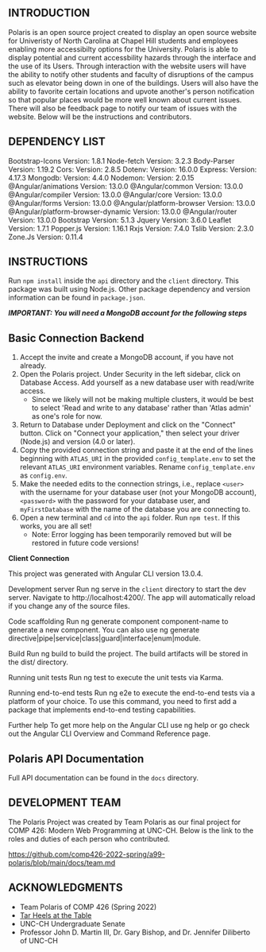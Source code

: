 INTRODUCTION
----------------------------------------------------------------------


Polaris is an open source project created to display an open source website for Univeristy of North Carolina at Chapel Hill students and employees enabling more accessibilty options for the University. Polaris is able to display potential and current accessbility hazards through the interface and the use of its Users. Through interaction with the website users will have the ability to notify other students and faculty of disruptions of the campus such as elevator being down in one of the buildings. Users will also have the ability to favorite certain locations and upvote another's person notification so that popular places would be more well known about current issues. There will also be feedback page to notify our team of issues with the website. Below will be the instructions and contributors. 


DEPENDENCY LIST
----------------------------------------------------------------------


Bootstrap-Icons						Version: 1.8.1
Node-fetch							Version: 3.2.3
Body-Parser							Version: 1.19.2
Cors:								Version: 2.8.5
Dotenv:								Version: 16.0.0
Express:							Version: 4.17.3
Mongodb:							Version: 4.4.0
Nodemon:							Version: 2.0.15
@Angular/animations 				Version: 13.0.0
@Angular/common						Version: 13.0.0
@Angular/compiler					Version: 13.0.0
@Angular/core						Version: 13.0.0
@Angular/forms						Version: 13.0.0
@Angular/platform-browser			Version: 13.0.0
@Angular/platform-browser-dynamic	Version: 13.0.0
@Angular/router						Version: 13.0.0
Bootstrap							Version: 5.1.3
Jquery								Version: 3.6.0
Leaflet								Version: 1.7.1
Popper.js							Version: 1.16.1
Rxjs								Version: 7.4.0
Tslib								Version: 2.3.0
Zone.Js								Version: 0.11.4


INSTRUCTIONS
----------------------------------------------------------------------

Run `npm install` inside the `api` directory and the `client` directory. This package was built using Node.js. Other package dependency and version information can be found in `package.json`.

*****IMPORTANT: You will need a MongoDB account for the following steps*****

## Basic Connection Backend
1. Accept the invite and create a MongoDB account, if you have not already.
2. Open the Polaris project. Under Security in the left sidebar, click on Database Access. Add yourself as a new database user with read/write access.
    - Since we likely will not be making multiple clusters, it would be best to select 'Read and write to any database' rather than 'Atlas admin' as one's role for now. 
3. Return to Database under Deployment and click on the "Connect" button. Click on "Connect your application," then select your driver (Node.js) and version (4.0 or later).
4. Copy the provided connection string and paste it at the end of the lines beginning with `ATLAS_URI` in the provided `config_template.env` to set the relevant `ATLAS_URI` environment variables. Rename `config_template.env` as `config.env`.
5. Make the needed edits to the connection strings, i.e., replace `<user>` with the username for your database user (not your MongoDB account), `<password>` with the password for your database user, and `myFirstDatabase` with the name of the database you are connecting to.
6. Open a new terminal and `cd` into the `api` folder. Run `npm test`. If this works, you are all set!
    - Note: Error logging has been temporarily removed but will be restored in future code versions!

**Client Connection**

This project was generated with Angular CLI version 13.0.4.

Development server
Run ng serve in the `client` directory to start the dev server. Navigate to http://localhost:4200/. The app will automatically reload if you change any of the source files.

Code scaffolding
Run ng generate component component-name to generate a new component. You can also use ng generate directive|pipe|service|class|guard|interface|enum|module.

Build
Run ng build to build the project. The build artifacts will be stored in the dist/ directory.

Running unit tests
Run ng test to execute the unit tests via Karma.

Running end-to-end tests
Run ng e2e to execute the end-to-end tests via a platform of your choice. To use this command, you need to first add a package that implements end-to-end testing capabilities.

Further help
To get more help on the Angular CLI use ng help or go check out the Angular CLI Overview and Command Reference page.

Polaris API Documentation
----------------------------------------------------------------------
Full API documentation can be found in the `docs` directory.

DEVELOPMENT TEAM
----------------------------------------------------------------------


The Polaris Project was created by Team Polaris as our final project for COMP 426: Modern Web Programming at UNC-CH. Below is the link to the roles and duties of each person who contributed.

https://github.com/comp426-2022-spring/a99-polaris/blob/main/docs/team.md


ACKNOWLEDGMENTS
----------------------------------------------------------------------


- Team Polaris of COMP 426 (Spring 2022)
- [Tar Heels at the Table](https://tarheels.live/tarheelsatthetable/)
- UNC-CH Undergraduate Senate
- Professor John D. Martin III, Dr. Gary Bishop, and Dr. Jennifer Diliberto of UNC-CH
